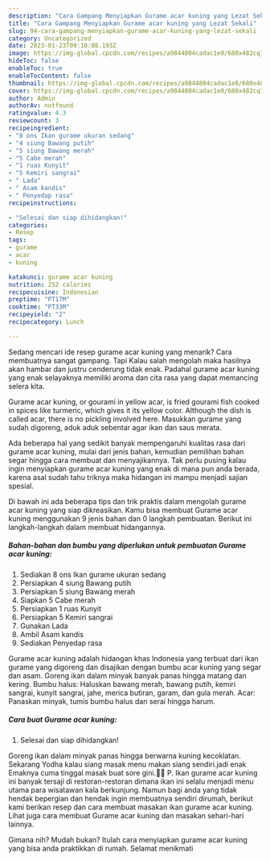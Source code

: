 ```yaml
---
description: "Cara Gampang Menyiapkan Gurame acar kuning yang Lezat Sekali"
title: "Cara Gampang Menyiapkan Gurame acar kuning yang Lezat Sekali"
slug: 94-cara-gampang-menyiapkan-gurame-acar-kuning-yang-lezat-sekali
category: Uncategorized
date: 2023-01-23T09:10:08.193Z
image: https://img-global.cpcdn.com/recipes/a9844804cadac1e0/680x482cq70/gurame-acar-kuning-foto-resep-utama.jpg
hideToc: false
enableToc: true
enableTocContent: false
thumbnail: https://img-global.cpcdn.com/recipes/a9844804cadac1e0/680x482cq70/gurame-acar-kuning-foto-resep-utama.jpg
cover: https://img-global.cpcdn.com/recipes/a9844804cadac1e0/680x482cq70/gurame-acar-kuning-foto-resep-utama.jpg
author: Admin
authorAv: notfound
ratingvalue: 4.3
reviewcount: 3
recipeingredient:
- "8 ons Ikan gurame ukuran sedang"
- "4 siung Bawang putih"
- "5 siung Bawang merah"
- "5 Cabe merah"
- "1 ruas Kunyit"
- "5 Kemiri sangrai"
- " Lada"
- " Asam kandis"
- " Penyedap rasa"
recipeinstructions:

- "Selesai dan siap dihidangkan!"
categories:
- Resep
tags:
- gurame
- acar
- kuning

katakunci: gurame acar kuning 
nutrition: 252 calories
recipecuisine: Indonesian
preptime: "PT17M"
cooktime: "PT33M"
recipeyield: "2"
recipecategory: Lunch

---
```



Sedang mencari ide resep gurame acar kuning yang menarik? Cara membuatnya sangat gampang. Tapi Kalau salah mengolah maka hasilnya akan hambar dan justru cenderung tidak enak. Padahal gurame acar kuning yang enak selayaknya memiliki aroma dan cita rasa yang dapat memancing selera kita.


Gurame acar kuning, or gourami in yellow acar, is fried gourami fish cooked in spices like turmeric, which gives it its yellow color. Although the dish is called acar, there is no pickling involved here. Masukkan gurame yang sudah digoreng, aduk aduk sebentar agar ikan dan saus merata.

Ada beberapa hal yang sedikit banyak mempengaruhi kualitas rasa dari gurame acar kuning, mulai dari jenis bahan, kemudian pemilihan bahan segar hingga cara membuat dan menyajikannya. Tak perlu pusing kalau ingin menyiapkan gurame acar kuning yang enak di mana pun anda berada, karena asal sudah tahu triknya maka hidangan ini mampu menjadi sajian spesial.


Di bawah ini ada beberapa tips dan trik praktis dalam mengolah gurame acar kuning yang siap dikreasikan. Kamu bisa membuat Gurame acar kuning menggunakan 9 jenis bahan dan 0 langkah pembuatan. Berikut ini langkah-langkah dalam membuat hidangannya.

<!--inarticleads1-->

##### Bahan-bahan dan bumbu yang diperlukan untuk pembuatan Gurame acar kuning:

1. Sediakan 8 ons Ikan gurame ukuran sedang
1. Persiapkan 4 siung Bawang putih
1. Persiapkan 5 siung Bawang merah
1. Siapkan 5 Cabe merah
1. Persiapkan 1 ruas Kunyit
1. Persiapkan 5 Kemiri sangrai
1. Gunakan  Lada
1. Ambil  Asam kandis
1. Sediakan  Penyedap rasa


Gurame acar kuning adalah hidangan khas Indonesia yang terbuat dari ikan gurame yang digoreng dan disajikan dengan bumbu acar kuning yang segar dan asam. Goreng ikan dalam minyak banyak panas hingga matang dan kering. Bumbu halus: Haluskan bawang merah, bawang putih, kemiri sangrai, kunyit sangrai, jahe, merica butiran, garam, dan gula merah. Acar: Panaskan minyak, tumis bumbu halus dan serai hingga harum. 

<!--inarticleads2-->

##### Cara buat Gurame acar kuning:


1. Selesai dan siap dihidangkan!

Goreng ikan dalam minyak panas hingga berwarna kuning kecoklatan. Sekarang Yodha kalau siang masak menu makan siang sendiri.jadi enak Emaknya cuma tinggal masak buat sore gini.🤣🤣 P. Ikan gurame acar kuning ini banyak tersaji di restoran-restoran dimana ikan ini selalu menjadi menu utama para wisatawan kala berkunjung. Namun bagi anda yang tidak hendak bepergian dan hendak ingin membuatnya sendiri dirumah, berikut kami berikan resep dan cara membuat masakan ikan gurame acar kuning. Lihat juga cara membuat Gurame acar kuning dan masakan sehari-hari lainnya. 

Gimana nih? Mudah bukan? Itulah cara menyiapkan gurame acar kuning yang bisa anda praktikkan di rumah. Selamat menikmati
